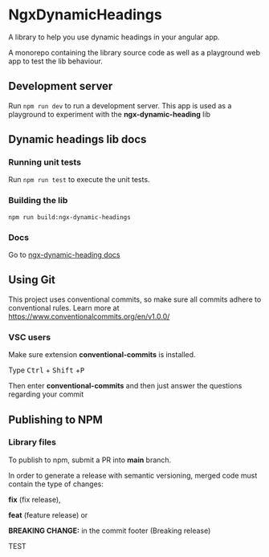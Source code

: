 # NgxDynamicHeadings

A library to help you use dynamic headings in your angular app. 

A monorepo containing the library source code as well as a playground web app to test the lib behaviour.

## Development server

Run `npm run dev` to run a development server. This app is used as a playground to experiment with the **ngx-dynamic-heading** lib

## Dynamic headings lib docs

### Running unit tests

Run `npm run test` to execute the unit tests.

### Building the lib

`npm run build:ngx-dynamic-headings`

### Docs

Go to [ngx-dynamic-heading docs](/libs/ngx-dynamic-headings/README.md)

## Using Git

This project uses conventional commits, so make sure all commits adhere to conventional rules. Learn more at https://www.conventionalcommits.org/en/v1.0.0/

### VSC users

Make sure extension **conventional-commits** is installed.

Type <kbd>Ctrl</kbd> + <kbd>Shift</kbd> +<kbd>P</kbd> 

Then enter **conventional-commits** and then just answer the questions regarding your commit

## Publishing to NPM

### Library files

To publish to npm, submit a PR into **main** branch. 

In order to generate a release with semantic versioning, merged code must contain the type of changes: 

**fix** (fix release), 

**feat** (feature release) or

**BREAKING CHANGE:** in the commit footer (Breaking release)

TEST